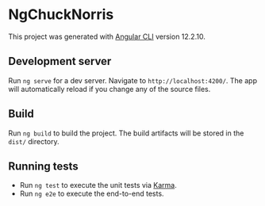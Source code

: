 # NgChuckNorris

This project was generated with [Angular CLI](https://github.com/angular/angular-cli) version 12.2.10.

## Development server

Run `ng serve` for a dev server. Navigate to `http://localhost:4200/`. The app will automatically reload if you change any of the source files.

## Build

Run `ng build` to build the project. The build artifacts will be stored in the `dist/` directory.

## Running tests

- Run `ng test` to execute the unit tests via [Karma](https://karma-runner.github.io).
- Run `ng e2e` to execute the end-to-end tests.

